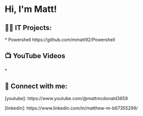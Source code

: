 <h1>Hi, I'm Matt! </h1>

<h2>👨‍💻 IT Projects:</h2>
<p>* Powershell https://github.com/mmatt92/Powershell</p>


<h2>📺 YouTube Videos</h2>
<p>*</p>



<h2> 🤳 Connect with me:</h2>
<p>[youtube]: https://www.youtube.com/@mattmcdonald3659</p>
<p>[linkedin]: https://www.linkedin.com/in/matthew-m-b67355299/ </p>                                                                                                                                    


<!--
**mmatt92/mmatt92** is a ✨ _special_ ✨ repository because its `README.md` (this file) appears on your GitHub profile.

Here are some ideas to get you started:

- 🔭 I’m currently working on ...
- 🌱 I’m currently learning ...
- 👯 I’m looking to collaborate on ...
- 🤔 I’m looking for help with ...
- 💬 Ask me about ...
- 📫 How to reach me: ...
- 😄 Pronouns: ...
- ⚡ Fun fact: ...
-->
